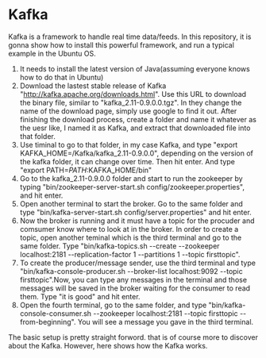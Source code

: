 # Kafka

Kafka is a framework to handle real time data/feeds. In this repository, it is gonna show how to install this powerful framework, and run a typical example in the Ubuntu OS.

1. It needs to install the latest version of Java(assuming everyone knows how to do that in Ubuntu)
2. Download the lastest stable release of Kafka "http://kafka.apache.org/downloads.html". Use this URL to download the binary file, similar to  "kafka_2.11-0.9.0.0.tgz". In they change the name of the download page, simply use google to find it out. After finishing the download process, create a folder and name it whatever as the uesr like, I named it as Kafka, and extract that downloaded file into that folder.
3. Use timinal to go to that folder, in my case Kafka, and type "export KAFKA_HOME=/Kafka/kafka_2.11-0.9.0.0", depending on the version of the kafka folder, it can change over time. Then hit enter. And type "export PATH=$PATH:$KAFKA_HOME/bin"
4. Go to the kafka_2.11-0.9.0.0 folder and start to run the zookeeper by typing "bin/zookeeper-server-start.sh config/zookeeper.properties", and hit enter. 
5. Open another terminal to start the broker. Go to the same folder and type "bin/kafka-server-start.sh config/server.properties" and hit enter.
6. Now the broker is running and it must have a topic for the procuder and comsumer know where to look at in the broker. In order to create a topic, open another teminal which is the third terminal and go to the same folder. Type "bin/kafka-topics.sh --create --zookeeper localhost:2181 --replication-factor 1 --partitions 1 --topic firsttopic".
7. To create the producer/message sender, use the third terminal and type "bin/kafka-console-producer.sh --broker-list localhost:9092 --topic firsttopic".Now, you can type any messages in the terminal and those messages will be saved in the broker waiting for the consumer to read them. Type "it is good" and hit enter.
8. Open the fourth terminal, go to the same folder, and type "bin/kafka-console-consumer.sh --zookeeper localhost:2181 --topic firsttopic --from-beginning". You will see a message you gave in the third terminal.

The basic setup is pretty straight forword. that is of course more to discover about the Kafka. However, here shows how the Kafka works.
